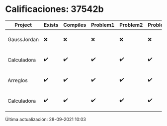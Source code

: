 # Calificaciones: 37542b
|Project|Exists|Compiles|Problem1|Problem2|Problem3|Extra|CommitHash|CommitDate|CheckDate|Comments|DueDate|Grade|
|-|-|-|-|-|-|-|-|-|-|-|-|-|
|GaussJordan|❌|❌|❌|❌|❌|❌|NA|NA|28-09-2021 10:03:00|No se encontró el archivo en PracticasComputacionI/GaussJordan/GaussJordan.cpp|01-10-2020 21:00:00|5.0|
|Calculadora|✔️|✔️|✔️|✔️|✔️|✔️|22afae6e1938d3b283cced550ee2f5f879bf76d1|23-09-2021 21:04:54|23-09-2021 21:47:53|nan|17-09-2021 21:00:00|7.0|
|Arreglos|✔️|✔️|✔️|✔️|✔️|✔️|22afae6e1938d3b283cced550ee2f5f879bf76d1|23-09-2021 21:04:54|23-09-2021 21:48:36|nan|24-09-2021 21:00:00|10.0|
|Calculadora|✔️|✔️|✔️|✔️|✔️|✔️|3cfeb0f0cc94c53bfcc2999d3334350e8b17a5c8|17-09-2021 13:13:37|17-09-2021 14:10:35|nan|17-09-2021 21:00:00|10.0|

Última actualización: 28-09-2021 10:03
